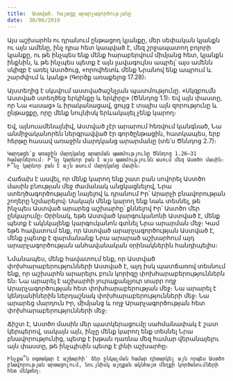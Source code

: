 ```yaml
---
title:  Աստված. հայացք արարչագործությանը
date:  30/06/2019
---
```


Այս աշխարհն ու դրանում ընթացող կյանքը, մեր սեփական կյանքն ու այն ամենը, ինչ դրա հետ կապված է, մեզ շրջապատող բոլորի կյանքը, ու թե ինչպես ենք մենք հարաբերվում միմյանց հետ, կյանքն ինքնին, և թե ինչպես պետք է այն լավագույնս ապրել՝ այս ամենն սկիզբ է առել Աստծուց, «որովհետև մենք Նրանով ենք ապրում և շարժվում և կանք» (Գործք առաքելոց 17.28)։

Այստեղից է սկսվում աստվածաշնչյան պատմությունը. «Սկզբումն Աստված ստեղծեց երկինքը և երկիրը» (Ծննդոց 1.1)։ Եվ այն փաստը, որ Նա «ասաց» և իրականացավ, ցույց է տալիս այն զորությունը և ընթացքը, որը մենք նույնիսկ երևակայել չենք կարող։

Եվ, այնուամենայնիվ, Աստված չէր արարում հեռվում կանգնած, Նա անմիջականորեն ներգրավված էր գործընթացին, հատկապես, երբ հերթը հասավ առաջին մարդկանց արարմանը (տե՛ս Ծննդոց 2.7)։

`Կարդացե՛ք առաջին մարդկանց արարման պատմությունը Ծննդոց 1.26–31 համարներում։ Ի՞նչ կարևոր բան է այս պատմությունն ասում մեզ Աստծո մասին։ Ի՞նչ կարևոր բան է այն ասում մարդկանց մասին։`

Հաճախ է ասվել, որ մենք կարող ենք շատ բան սովորել Աստծո մասին բնության մեջ ժամանակ անցկացնելով, Նրա ստեղծագործությանը նայելով և դրանում Իր՝ Արարչի բնավորության շողերը նշմարելով։ Սակայն մենք կարող ենք նաև տեսնել, թե ինչպես Աստված արարեց աշխարհը՝ քննելով Իր՝ Աստծո մեր ընկալումը։ Օրինակ, եթե Աստված կարգուկանոնի Աստված է, մենք պետք է ակնկալենք կարգուկանոն գտնել Նրա արարման մեջ։ Կամ եթե հավատում ենք, որ Աստված արարչագործության Աստված է, մենք չպետք է զարմանանք Նրա արարած աշխարհում այդ արարչագործության անհավանական օրինակներին հանդիպելիս։

Նմանապես, մենք հավատում ենք, որ Աստված փոխհարաբերությունների Աստված է, այդ իսկ պատճառով տեսնում ենք, որ աշխարհն արարելու բուն կորիզը փոխհարաբերություններն են։ Նա արարել է աշխարհի յուրաքանչյուր տարր ողջ Արարչագործության հետ փոխհարաբերության մեջ։ Նա արարել է կենդանիներին ներդաշնակ փոխհարաբերությունների մեջ։ Նա արարեց մարդուն Իր, միմյանց և ողջ Արարչագործության հետ փոխհարաբերությունների մեջ։

Ճիշտ է, Աստծո մասին մեր պատկերացումը սահմանափակ է շատ կերպերով, սակայն այն, ինչը մենք կարող ենք տեսնել Նրա բնավորությունից, պետք է խթան դառնա մեզ համար վերանայելու այն փաստը, թե ինչպիսին պետք է լինի աշխարհը։

`Ինչքա՞ն օգտակար է աշխարհի՝ ձեր ընկալման համար դիտարկել այն որպես Աստծո բնավորության արտացոլում, նույնիսկ այդքան ակնհայտ մեղքի կործանումների հետ մեկտեղ։`